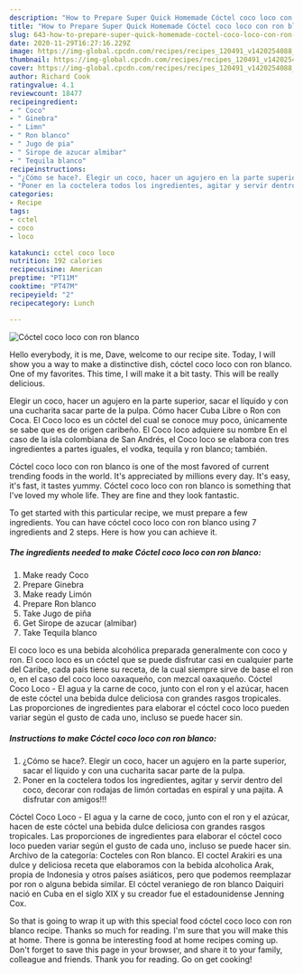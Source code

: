 ```yaml
---
description: "How to Prepare Super Quick Homemade Cóctel coco loco con ron blanco"
title: "How to Prepare Super Quick Homemade Cóctel coco loco con ron blanco"
slug: 643-how-to-prepare-super-quick-homemade-coctel-coco-loco-con-ron-blanco
date: 2020-11-29T16:27:16.229Z
image: https://img-global.cpcdn.com/recipes/recipes_120491_v1420254088_receta_foto_00120491-awoscminzgmxdpxmu3i8/751x532cq70/coctel-coco-loco-con-ron-blanco-foto-principal.jpg
thumbnail: https://img-global.cpcdn.com/recipes/recipes_120491_v1420254088_receta_foto_00120491-awoscminzgmxdpxmu3i8/751x532cq70/coctel-coco-loco-con-ron-blanco-foto-principal.jpg
cover: https://img-global.cpcdn.com/recipes/recipes_120491_v1420254088_receta_foto_00120491-awoscminzgmxdpxmu3i8/751x532cq70/coctel-coco-loco-con-ron-blanco-foto-principal.jpg
author: Richard Cook
ratingvalue: 4.1
reviewcount: 18477
recipeingredient:
- " Coco"
- " Ginebra"
- " Limn"
- " Ron blanco"
- " Jugo de pia"
- " Sirope de azucar almibar"
- " Tequila blanco"
recipeinstructions:
- "¿Cómo se hace?. Elegir un coco, hacer un agujero en la parte superior, sacar el líquido y con una cucharita sacar parte de la pulpa."
- "Poner en la coctelera todos los ingredientes, agitar y servir dentro del coco, decorar con rodajas de limón cortadas en espiral y una pajita. A disfrutar con amigos!!!"
categories:
- Recipe
tags:
- cctel
- coco
- loco

katakunci: cctel coco loco 
nutrition: 192 calories
recipecuisine: American
preptime: "PT11M"
cooktime: "PT47M"
recipeyield: "2"
recipecategory: Lunch

---
```



![Cóctel coco loco con ron blanco](https://img-global.cpcdn.com/recipes/recipes_120491_v1420254088_receta_foto_00120491-awoscminzgmxdpxmu3i8/751x532cq70/coctel-coco-loco-con-ron-blanco-foto-principal.jpg)

Hello everybody, it is me, Dave, welcome to our recipe site. Today, I will show you a way to make a distinctive dish, cóctel coco loco con ron blanco. One of my favorites. This time, I will make it a bit tasty. This will be really delicious.

Elegir un coco, hacer un agujero en la parte superior, sacar el líquido y con una cucharita sacar parte de la pulpa. Cómo hacer Cuba Libre o Ron con Coca. El Coco loco es un cóctel del cual se conoce muy poco, únicamente se sabe que es de origen caribeño. El Coco loco adquiere su nombre En el caso de la isla colombiana de San Andrés, el Coco loco se elabora con tres ingredientes a partes iguales, el vodka, tequila y ron blanco; también.

Cóctel coco loco con ron blanco is one of the most favored of current trending foods in the world. It's appreciated by millions every day. It's easy, it's fast, it tastes yummy. Cóctel coco loco con ron blanco is something that I've loved my whole life. They are fine and they look fantastic.


To get started with this particular recipe, we must prepare a few ingredients. You can have cóctel coco loco con ron blanco using 7 ingredients and 2 steps. Here is how you can achieve it.

<!--inarticleads1-->

##### The ingredients needed to make Cóctel coco loco con ron blanco:

1. Make ready  Coco
1. Prepare  Ginebra
1. Make ready  Limón
1. Prepare  Ron blanco
1. Take  Jugo de piña
1. Get  Sirope de azucar (almibar)
1. Take  Tequila blanco


El coco loco es una bebida alcohólica preparada generalmente con coco y ron. El coco loco es un cóctel que se puede disfrutar casi en cualquier parte del Caribe, cada país tiene su receta, de la cual siempre sirve de base el ron o, en el caso del coco loco oaxaqueño, con mezcal oaxaqueño. Cóctel Coco Loco - El agua y la carne de coco, junto con el ron y el azúcar, hacen de este cóctel una bebida dulce deliciosa con grandes rasgos tropicales. Las proporciones de ingredientes para elaborar el cóctel coco loco pueden variar según el gusto de cada uno, incluso se puede hacer sin. 

<!--inarticleads2-->

##### Instructions to make Cóctel coco loco con ron blanco:

1. ¿Cómo se hace?. Elegir un coco, hacer un agujero en la parte superior, sacar el líquido y con una cucharita sacar parte de la pulpa.
1. Poner en la coctelera todos los ingredientes, agitar y servir dentro del coco, decorar con rodajas de limón cortadas en espiral y una pajita. A disfrutar con amigos!!!


Cóctel Coco Loco - El agua y la carne de coco, junto con el ron y el azúcar, hacen de este cóctel una bebida dulce deliciosa con grandes rasgos tropicales. Las proporciones de ingredientes para elaborar el cóctel coco loco pueden variar según el gusto de cada uno, incluso se puede hacer sin. Archivo de la categoría: Cocteles con Ron blanco. El coctel Arakiri es una dulce y deliciosa receta que elaboramos con la bebida alcoholica Arak, propia de Indonesia y otros países asiáticos, pero que podemos reemplazar por ron o alguna bebida similar. El cóctel veraniego de ron blanco Daiquiri nació en Cuba en el siglo XIX y su creador fue el estadounidense Jenning Cox. 

So that is going to wrap it up with this special food cóctel coco loco con ron blanco recipe. Thanks so much for reading. I'm sure that you will make this at home. There is gonna be interesting food at home recipes coming up. Don't forget to save this page in your browser, and share it to your family, colleague and friends. Thank you for reading. Go on get cooking!
